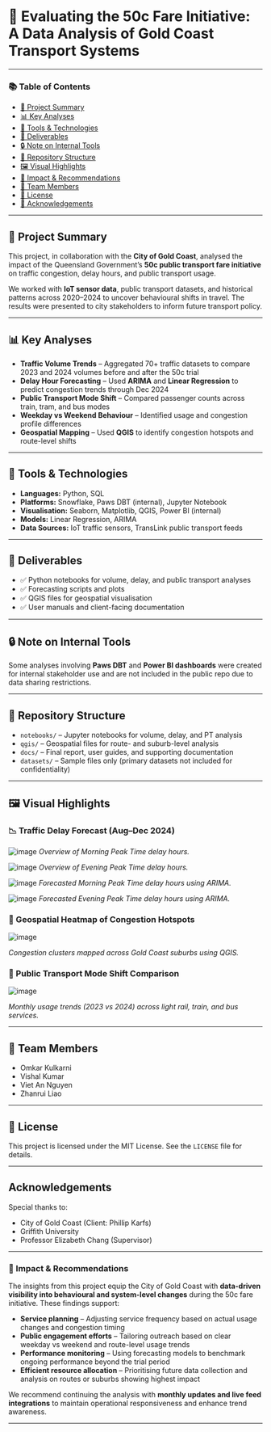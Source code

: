 # 🚦 Evaluating the 50c Fare Initiative: A Data Analysis of Gold Coast Transport Systems

---

### 📚 Table of Contents

- [🧠 Project Summary](#-project-summary)  
- [📊 Key Analyses](#-key-analyses)  
- [🧰 Tools & Technologies](#-tools--technologies)  
- [🧾 Deliverables](#-deliverables)  
- [🔒 Note on Internal Tools](#-note-on-internal-tools)  
- [📁 Repository Structure](#-repository-structure)  
- [🖼️ Visual Highlights](#-visual-highlights)  
- [🎯 Impact & Recommendations](#-impact--recommendations)  
- [👥 Team Members](#-team-members)  
- [📄 License](#-license)  
- [🙏 Acknowledgements](#-acknowledgements)

---

## 🧠 Project Summary  
This project, in collaboration with the **City of Gold Coast**, analysed the impact of the Queensland Government’s **50c public transport fare initiative** on traffic congestion, delay hours, and public transport usage.

We worked with **IoT sensor data**, public transport datasets, and historical patterns across 2020–2024 to uncover behavioural shifts in travel. The results were presented to city stakeholders to inform future transport policy.

---

## 📊 Key Analyses  
- **Traffic Volume Trends** – Aggregated 70+ traffic datasets to compare 2023 and 2024 volumes before and after the 50c trial  
- **Delay Hour Forecasting** – Used **ARIMA** and **Linear Regression** to predict congestion trends through Dec 2024  
- **Public Transport Mode Shift** – Compared passenger counts across train, tram, and bus modes  
- **Weekday vs Weekend Behaviour** – Identified usage and congestion profile differences  
- **Geospatial Mapping** – Used **QGIS** to identify congestion hotspots and route-level shifts  

---

## 🧰 Tools & Technologies  
- **Languages:** Python, SQL  
- **Platforms:** Snowflake, Paws DBT (internal), Jupyter Notebook  
- **Visualisation:** Seaborn, Matplotlib, QGIS, Power BI (internal)  
- **Models:** Linear Regression, ARIMA  
- **Data Sources:** IoT traffic sensors, TransLink public transport feeds  

---

## 🧾 Deliverables  
- ✅ Python notebooks for volume, delay, and public transport analyses  
- ✅ Forecasting scripts and plots  
- ✅ QGIS files for geospatial visualisation  
- ✅ User manuals and client-facing documentation  

---

## 🔒 Note on Internal Tools  
Some analyses involving **Paws DBT** and **Power BI dashboards** were created for internal stakeholder use and are not included in the public repo due to data sharing restrictions.

---

## 📁 Repository Structure  
- `notebooks/` – Jupyter notebooks for volume, delay, and PT analysis  
- `qgis/` – Geospatial files for route- and suburb-level analysis  
- `docs/` – Final report, user guides, and supporting documentation  
- `datasets/` – Sample files only (primary datasets not included for confidentiality)  

---

## 🖼️ Visual Highlights  

### 📉 Traffic Delay Forecast (Aug–Dec 2024)  
![image](https://github.com/user-attachments/assets/33f366ca-ae90-44af-8463-3eafea0e918f)
*Overview of Morning Peak Time delay hours.*

![image](https://github.com/user-attachments/assets/f06d7fd0-f08a-4d67-b9fd-2ec49fac3181)
*Overview of Evening Peak Time delay hours.*

![image](https://github.com/user-attachments/assets/671c5446-4c9f-4a39-9d94-60bd0997cae3)
*Forecasted Morning Peak Time delay hours using ARIMA.*

![image](https://github.com/user-attachments/assets/090ea332-746b-4305-aaa2-43279e3f5ecd)
*Forecasted Evening Peak Time delay hours using ARIMA.*

### 🧭 Geospatial Heatmap of Congestion Hotspots  
![image](https://github.com/user-attachments/assets/811f2a0d-74ec-4e35-92da-58b285bd10e6) 

*Congestion clusters mapped across Gold Coast suburbs using QGIS.*

### 🚆 Public Transport Mode Shift Comparison  
![image](https://github.com/user-attachments/assets/53ba7c6d-f79c-48be-8455-ffd144a3a6ab)

*Monthly usage trends (2023 vs 2024) across light rail, train, and bus services.*

---

## 👥 Team Members

- Omkar Kulkarni  
- Vishal Kumar  
- Viet An Nguyen  
- Zhanrui Liao  

---

## 📄 License

This project is licensed under the MIT License. See the `LICENSE` file for details.

---

## Acknowledgements

Special thanks to:
- City of Gold Coast (Client: Phillip Karfs)  
- Griffith University  
- Professor Elizabeth Chang (Supervisor)

---

### 🧩 Impact & Recommendations

The insights from this project equip the City of Gold Coast with **data-driven visibility into behavioural and system-level changes** during the 50c fare initiative. These findings support:

- **Service planning** – Adjusting service frequency based on actual usage changes and congestion timing  
- **Public engagement efforts** – Tailoring outreach based on clear weekday vs weekend and route-level usage trends  
- **Performance monitoring** – Using forecasting models to benchmark ongoing performance beyond the trial period  
- **Efficient resource allocation** – Prioritising future data collection and analysis on routes or suburbs showing highest impact

We recommend continuing the analysis with **monthly updates and live feed integrations** to maintain operational responsiveness and enhance trend awareness.

---
